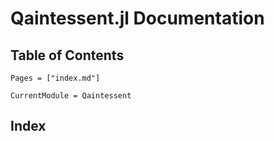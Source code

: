 # Qaintessent.jl Documentation

## Table of Contents
```@contents
Pages = ["index.md"]
```

```@meta
CurrentModule = Qaintessent
```

## Index

```@index
```
